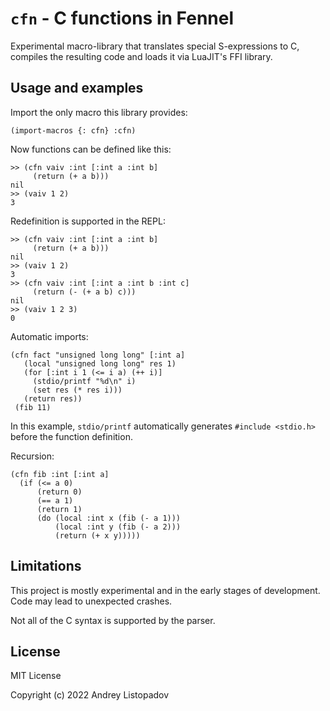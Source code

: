 # `cfn` - C functions in Fennel

Experimental macro-library that translates special S-expressions to C, compiles the resulting code and loads it via LuaJIT's FFI library.

## Usage and examples

Import the only macro this library provides:

```fennel
(import-macros {: cfn} :cfn)
```

Now functions can be defined like this:

```fennel
>> (cfn vaiv :int [:int a :int b]
     (return (+ a b)))
nil
>> (vaiv 1 2)
3
```

Redefinition is supported in the REPL:

```fennel
>> (cfn vaiv :int [:int a :int b]
     (return (+ a b)))
nil
>> (vaiv 1 2)
3
>> (cfn vaiv :int [:int a :int b :int c]
     (return (- (+ a b) c)))
nil
>> (vaiv 1 2 3)
0
```

Automatic imports:

```fennel
(cfn fact "unsigned long long" [:int a]
   (local "unsigned long long" res 1)
   (for [:int i 1 (<= i a) (++ i)]
     (stdio/printf "%d\n" i)
     (set res (* res i)))
   (return res))
 (fib 11)
```

In this example, `stdio/printf` automatically generates `#include <stdio.h>` before the function definition.

Recursion:

```fennel
(cfn fib :int [:int a]
  (if (<= a 0)
      (return 0)
      (== a 1)
      (return 1)
      (do (local :int x (fib (- a 1)))
          (local :int y (fib (- a 2)))
          (return (+ x y)))))
```

## Limitations

This project is mostly experimental and in the early stages of development.
Code may lead to unexpected crashes.

Not all of the C syntax is supported by the parser.

## License

MIT License

Copyright (c) 2022 Andrey Listopadov

